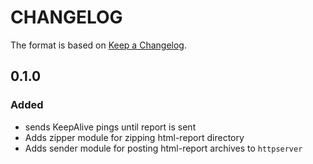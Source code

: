# CHANGELOG

The format is based on [Keep a Changelog](http://keepachangelog.com/en/1.0.0/).

## 0.1.0

### Added

- sends KeepAlive pings until report is sent
- Adds zipper module for zipping html-report directory
- Adds sender module for posting html-report archives to `httpserver`